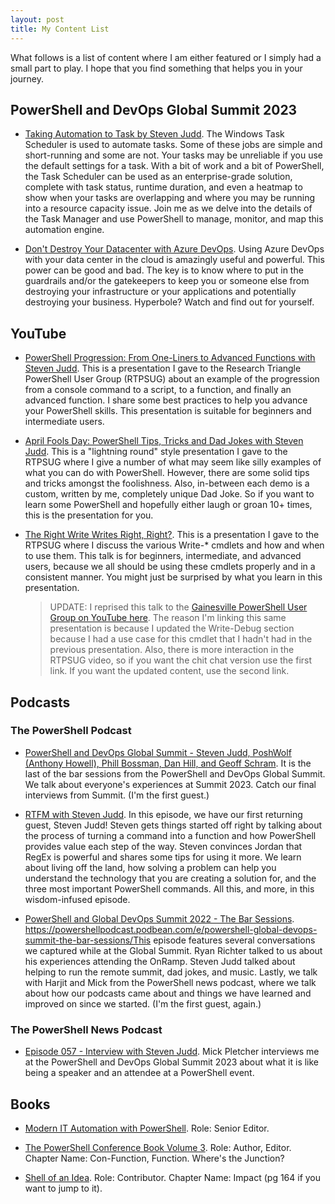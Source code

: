 ```yaml
---
layout: post
title: My Content List
---
```


What follows is a list of content where I am either featured or I simply had a small part to play.
I hope that you find something that helps you in your journey.

## PowerShell and DevOps Global Summit 2023

* [Taking Automation to Task by Steven Judd](https://www.youtube.com/watch?v=ZRzKn2pQhMc).
The Windows Task Scheduler is used to automate tasks.
Some of these jobs are simple and short-running and some are not.
Your tasks may be unreliable if you use the default settings for a task.
With a bit of work and a bit of PowerShell, the Task Scheduler can be used as an enterprise-grade solution, complete with task status, runtime duration, and even a heatmap to show when your tasks are overlapping and where you may be running into a resource capacity issue.
Join me as we delve into the details of the Task Manager and use PowerShell to manage, monitor, and map this automation engine.

* [Don't Destroy Your Datacenter with Azure DevOps](https://www.youtube.com/watch?v=pWwpxCuAbbE).
Using Azure DevOps with your data center in the cloud is amazingly useful and powerful.
This power can be good and bad.
The key is to know where to put in the guardrails and/or the gatekeepers to keep you or someone else from destroying your infrastructure or your applications and potentially destroying your business.
Hyperbole?
Watch and find out for yourself.

## YouTube

* [PowerShell Progression: From One-Liners to Advanced Functions with Steven Judd](https://www.youtube.com/watch?v=7oU2jushZMw).
This is a presentation I gave to the Research Triangle PowerShell User Group (RTPSUG) about an example of the progression from a console command to a script, to a function, and finally an advanced function.
I share some best practices to help you advance your PowerShell skills.
This presentation is suitable for beginners and intermediate users.

* [April Fools Day: PowerShell Tips, Tricks and Dad Jokes with Steven Judd](https://www.youtube.com/watch?v=BZZM6i8AE1Y).
This is a "lightning round" style presentation I gave to the RTPSUG where I give a number of what may seem like silly examples of what you can do with PowerShell.
However, there are some solid tips and tricks amongst the foolishness.
Also, in-between each demo is a custom, written by me, completely unique Dad Joke.
So if you want to learn some PowerShell and hopefully either laugh or groan 10+ times, this is the presentation for you.

* [The Right Write Writes Right, Right?](https://www.youtube.com/watch?v=08U80wlmKNA).
This is a presentation I gave to the RTPSUG where I discuss the various Write-* cmdlets and how and when to use them.
This talk is for beginners, intermediate, and advanced users, because we all should be using these cmdlets properly and in a consistent manner.
You might just be surprised by what you learn in this presentation.

  > UPDATE: I reprised this talk to the [Gainesville PowerShell User Group on YouTube here](https://www.youtube.com/watch?v=fqzXpdA4zCE).
The reason I'm linking this same presentation is because I updated the Write-Debug section because I had a use case for this cmdlet that I hadn't had in the previous presentation.
Also, there is more interaction in the RTPSUG video, so if you want the chit chat version use the first link. If you want the updated content, use the second link.

## Podcasts

### The PowerShell Podcast

* [PowerShell and DevOps Global Summit - Steven Judd, PoshWolf (Anthony Howell), Phill Bossman, Dan Hill, and Geoff Schram](https://powershellpodcast.podbean.com/e/powershell-and-devops-global-summit-steve-judd-poshwolf-anthony-howell-phil-bossman-dan-hill-and-geoff-schram/).
It is the last of the bar sessions from the PowerShell and DevOps Global Summit. We talk about everyone's experiences at Summit 2023.
Catch our final interviews from Summit.
(I'm the first guest.)

* [RTFM with Steven Judd](https://powershellpodcast.podbean.com/e/rtfm-with-steven-judd/).
In this episode, we have our first returning guest, Steven Judd!
Steven gets things started off right by talking about the process of turning a command into a function and how PowerShell provides value each step of the way.
Steven convinces Jordan that RegEx is powerful and shares some tips for using it more.
We learn about living off the land, how solving a problem can help you understand the technology that you are creating a solution for, and the three most important PowerShell commands.
All this, and more, in this wisdom-infused episode.

* [PowerShell and Global DevOps Summit 2022 - The Bar Sessions](https://powershellpodcast.podbean.com/e/powershell-global-devops-summit-the-bar-sessions/).
<https://powershellpodcast.podbean.com/e/powershell-global-devops-summit-the-bar-sessions/This> episode features several conversations we captured while at the Global Summit.
Ryan Richter talked to us about his experiences attending the OnRamp.
Steven Judd talked about helping to run the remote summit, dad jokes, and music.
Lastly, we talk with Harjit and Mick from the PowerShell news podcast, where we talk about how our podcasts came about and things we have learned and improved on since we started.
(I'm the first guest, again.)

### The PowerShell News Podcast

* [Episode 057 - Interview with Steven Judd](https://powershellnews.podbean.com/e/episode-057-interview-with-steven-judd/).
Mick Pletcher interviews me at the PowerShell and DevOps Global Summit 2023 about what it is like being a speaker and an attendee at a PowerShell event.

## Books

* [Modern IT Automation with PowerShell](https://www.amazon.com/Modern-Automation-PowerShell-Michael-Zanatta/dp/B0BSC55Y8N/ref=sr_1_1?keywords=modern+it+automation+with+powershell&qid=1690268837&sprefix=modern+it+au%2Caps%2C122&sr=8-1).
Role: Senior Editor.

* [The PowerShell Conference Book Volume 3](https://www.amazon.com/PowerShell-Conference-Book-3/dp/B08MGR749H/ref=sr_1_1?crid=39VSBMIYZ4EEE&keywords=powershell+conference+book+volume+3&qid=1690269074&sprefix=powershell+conference+book+volume+3%2Caps%2C117&sr=8-1&ufe=app_do%3Aamzn1.fos.18ed3cb5-28d5-4975-8bc7-93deae8f9840).
Role: Author, Editor.
Chapter Name: Con-Function, Function. Where's the Junction?

* [Shell of an Idea](https://www.amazon.com/Shell-Idea-Untold-History-PowerShell/dp/B089M1FCH5/ref=sr_1_1?crid=CL96RIJI2HJS&keywords=shell+of+an+idea&qid=1690269916&sprefix=shell+of+an+idea%2Caps%2C131&sr=8-1).
Role: Contributor. Chapter Name: Impact (pg 164 if you want to jump to it).
